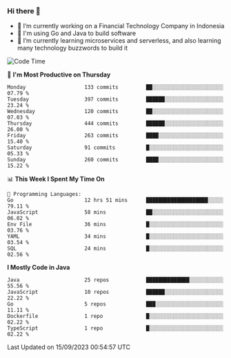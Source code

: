### Hi there 👋

<!--
**mazzama/mazzama** is a ✨ _special_ ✨ repository because its `README.md` (this file) appears on your GitHub profile.

Here are some ideas to get you started:

- 🔭 I’m currently working on ...
- 🌱 I’m currently learning ...
- 👯 I’m looking to collaborate on ...
- 🤔 I’m looking for help with ...
- 💬 Ask me about ...
- 📫 How to reach me: ...
- 😄 Pronouns: ...
- ⚡ Fun fact: ...
-->

- 🔭 I’m currently working on a Financial Technology Company in Indonesia
- :gun: I'm using Go and Java to build software
- 🌱 I’m currently learning microservices and serverless, and also learning many technology buzzwords to build it

<!--START_SECTION:waka-->
![Code Time](http://img.shields.io/badge/Code%20Time-2%2C908%20hrs%203%20mins-blue)

📅 **I'm Most Productive on Thursday** 

```text
Monday                   133 commits         ██░░░░░░░░░░░░░░░░░░░░░░░   07.79 % 
Tuesday                  397 commits         ██████░░░░░░░░░░░░░░░░░░░   23.24 % 
Wednesday                120 commits         ██░░░░░░░░░░░░░░░░░░░░░░░   07.03 % 
Thursday                 444 commits         ██████░░░░░░░░░░░░░░░░░░░   26.00 % 
Friday                   263 commits         ████░░░░░░░░░░░░░░░░░░░░░   15.40 % 
Saturday                 91 commits          █░░░░░░░░░░░░░░░░░░░░░░░░   05.33 % 
Sunday                   260 commits         ████░░░░░░░░░░░░░░░░░░░░░   15.22 % 
```


📊 **This Week I Spent My Time On** 

```text
💬 Programming Languages: 
Go                       12 hrs 51 mins      ████████████████████░░░░░   79.11 % 
JavaScript               58 mins             ██░░░░░░░░░░░░░░░░░░░░░░░   06.02 % 
Env File                 36 mins             █░░░░░░░░░░░░░░░░░░░░░░░░   03.76 % 
YAML                     34 mins             █░░░░░░░░░░░░░░░░░░░░░░░░   03.54 % 
SQL                      24 mins             █░░░░░░░░░░░░░░░░░░░░░░░░   02.56 % 
```

**I Mostly Code in Java** 

```text
Java                     25 repos            ██████████████░░░░░░░░░░░   55.56 % 
JavaScript               10 repos            ██████░░░░░░░░░░░░░░░░░░░   22.22 % 
Go                       5 repos             ███░░░░░░░░░░░░░░░░░░░░░░   11.11 % 
Dockerfile               1 repo              █░░░░░░░░░░░░░░░░░░░░░░░░   02.22 % 
TypeScript               1 repo              █░░░░░░░░░░░░░░░░░░░░░░░░   02.22 % 
```




 Last Updated on 15/09/2023 00:54:57 UTC
<!--END_SECTION:waka-->
